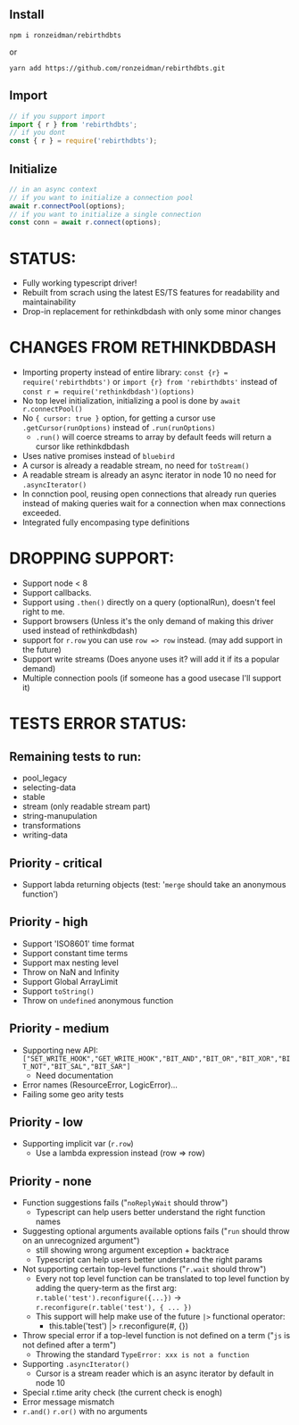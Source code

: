## Install

`npm i ronzeidman/rebirthdbts`

or

`yarn add https://github.com/ronzeidman/rebirthdbts.git`

## Import

```ts
// if you support import
import { r } from 'rebirthdbts';
// if you dont
const { r } = require('rebirthdbts');
```

## Initialize

```ts
// in an async context
// if you want to initialize a connection pool
await r.connectPool(options);
// if you want to initialize a single connection
const conn = await r.connect(options);
```

# STATUS:

* Fully working typescript driver!
* Rebuilt from scrach using the latest ES/TS features for readability and maintainability
* Drop-in replacement for rethinkdbdash with only some minor changes

# CHANGES FROM RETHINKDBDASH

* Importing property instead of entire library: `const {r} = require('rebirthdbts')` or `import {r} from 'rebirthdbts'` instead of `const r = require('rethinkdbdash')(options)`
* No top level initialization, initializing a pool is done by `await r.connectPool()`
* No `{ cursor: true }` option, for getting a cursor use `.getCursor(runOptions)` instead of `.run(runOptions)`
    * `.run()` will coerce streams to array by default feeds will return a cursor like rethinkdbdash
* Uses native promises instead of `bluebird`
* A cursor is already a readable stream, no need for `toStream()`
* A readable stream is already an async iterator in node 10 no need for `.asyncIterator()`
* In connction pool, reusing open connections that already run queries instead of making queries wait for a connection when max connections exceeded.
* Integrated fully encompasing type definitions

# DROPPING SUPPORT:

* Support node < 8
* Support callbacks.
* Support using `.then()` directly on a query (optionalRun), doesn't feel right to me.
* Support browsers (Unless it's the only demand of making this driver used instead of rethinkdbdash)
* support for `r.row` you can use `row => row` instead. (may add support in the future)
* Support write streams (Does anyone uses it? will add it if its a popular demand)
* Multiple connection pools (if someone has a good usecase I'll support it)

# TESTS ERROR STATUS:

## Remaining tests to run:
* pool_legacy
* selecting-data
* stable
* stream (only readable stream part)
* string-manupulation
* transformations
* writing-data

## Priority - critical
* Support labda returning objects (test: '`merge` should take an anonymous function')

## Priority - high
* Support 'ISO8601' time format
* Support constant time terms
* Support max nesting level
* Throw on NaN and Infinity
* Support Global ArrayLimit
* Support `toString()`
* Throw on `undefined` anonymous function

## Priority - medium
* Supporting new API: `["SET_WRITE_HOOK","GET_WRITE_HOOK","BIT_AND","BIT_OR","BIT_XOR","BIT_NOT","BIT_SAL","BIT_SAR"]`
    * Need documentation
* Error names (ResourceError, LogicError)...
* Failing some geo arity tests

## Priority - low
* Supporting implicit var (`r.row`)
    * Use a lambda expression instead (row => row)

## Priority - none
* Function suggestions fails ("`noReplyWait` should throw")
    * Typescript can help users better understand the right function names
* Suggesting optional arguments available options fails ("`run` should throw on an unrecognized argument")
    * still showing wrong argument exception + backtrace
    * Typescript can help users better understand the right params
* Not supporting certain top-level functions ("`r.wait` should throw")
    * Every not top level function can be translated to top level function by adding the query-term as the first arg: `r.table('test').reconfigure({...})` -> `r.reconfigure(r.table('test'), { ... })`
    * This support will help make use of the future `|>` functional operator:
        * this.table('test') |> r.reconfigure(#, {})
* Throw special error if a top-level function is not defined on a term ("`js` is not defined after a term")
    * Throwing the standard `TypeError: xxx is not a function`
* Supporting `.asyncIterator()`
    * Cursor is a stream reader which is an async iterator by default in node 10
* Special r.time arity check (the current check is enogh)
* Error message mismatch
* `r.and()` `r.or()` with no arguments

